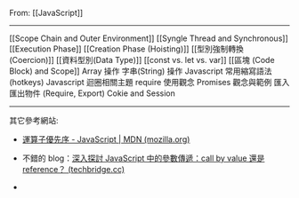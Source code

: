 From:  [[JavaScript]]

---

[[Scope Chain and Outer Environment]]
[[Syngle Thread and Synchronous]]
[[Execution Phase]]
[[Creation Phase (Hoisting)]]
[[型別強制轉換 (Coercion)]]
[[資料型別(Data Type)]]
[[const vs. let vs. var]]
[[區塊 (Code Block) and Scope]]
Array 操作
字串(String) 操作
Javascript 常用縮寫語法 (hotkeys)
Javascript 迴圈相關主題
require 使用觀念
Promises 觀念與範例
匯入匯出物件 (Require, Export)
Cokie and Session


---

其它參考網站:

-   [運算子優先序 - JavaScript | MDN (mozilla.org)](https://developer.mozilla.org/zh-TW/docs/Web/JavaScript/Reference/Operators/Operator_Precedence)
    
-   不錯的 blog：[深入探討 JavaScript 中的參數傳遞：call by value 還是 reference？ (techbridge.cc)](https://blog.techbridge.cc/2018/06/23/javascript-call-by-value-or-reference/)
    
-